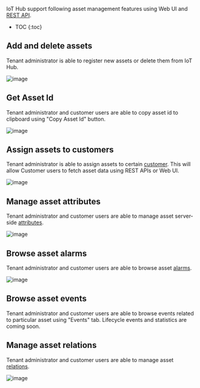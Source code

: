 
IoT Hub support following asset management features using Web UI and [REST API](/docs/{{docsPrefix}}reference/rest-api/).

* TOC
{:toc}

## Add and delete assets

Tenant administrator is able to register new assets or delete them from IoT Hub.

![image](/images/user-guide/ui/assets.png)

## Get Asset Id
  
Tenant administrator and customer users are able to copy asset id to clipboard using "Copy Asset Id" button.

 ![image](/images/user-guide/ui/asset-id.png)

## Assign assets to customers

Tenant administrator is able to assign assets to certain [customer](/docs/{{docsPrefix}}user-guide/ui/customers/).
This will allow Customer users to fetch asset data using REST APIs or Web UI.
 
 ![image](/images/user-guide/ui/assign-asset-to-customer.png)

## Manage asset attributes

Tenant administrator and customer users are able to manage asset server-side [attributes](/docs/{{docsPrefix}}user-guide/attributes).

 ![image](/images/user-guide/ui/asset-attributes.png)

## Browse asset alarms

Tenant administrator and customer users are able to browse asset [alarms](/docs/{{docsPrefix}}user-guide/alarms).

 ![image](/images/user-guide/ui/asset-alarms.png)
 
## Browse asset events
  
Tenant administrator and customer users are able to browse events related to particular asset using "Events" tab.
Lifecycle events and statistics are coming soon.

## Manage asset relations
 
Tenant administrator and customer users are able to manage asset [relations](/docs/{{docsPrefix}}user-guide/entities-and-relations).

 ![image](/images/user-guide/ui/asset-relations.png)
 